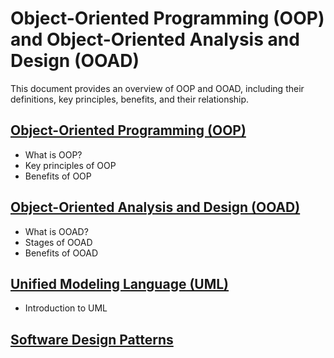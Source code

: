 
# Object-Oriented Programming (OOP) and Object-Oriented Analysis and Design (OOAD)

This document provides an overview of OOP and OOAD, including their definitions, key principles, benefits, and their relationship.

## [Object-Oriented Programming (OOP)](OOP.md)
- What is OOP?
- Key principles of OOP
- Benefits of OOP

## [Object-Oriented Analysis and Design (OOAD)](OOAD.md)
- What is OOAD?
- Stages of OOAD
- Benefits of OOAD

## [Unified Modeling Language (UML)](UML.md)
- Introduction to UML
## [Software Design Patterns](SW_Design_Patterns.md)
